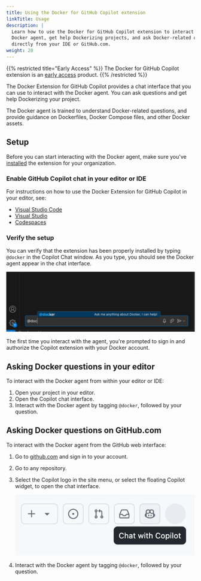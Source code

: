 ```yaml
---
title: Using the Docker for GitHub Copilot extension
linkTitle: Usage
description: |
  Learn how to use the Docker for GitHub Copilot extension to interact with the
  Docker agent, get help Dockerizing projects, and ask Docker-related questions
  directly from your IDE or GitHub.com.
weight: 20
---
```


{{% restricted title="Early Access" %}}
The Docker for GitHub Copilot extension is an [early access](/release-lifecycle#early-access-ea) product.
{{% /restricted %}}

The Docker Extension for GitHub Copilot provides a chat interface that you can
use to interact with the Docker agent. You can ask questions and get help
Dockerizing your project.

The Docker agent is trained to understand Docker-related questions, and provide
guidance on Dockerfiles, Docker Compose files, and other Docker assets.

## Setup

Before you can start interacting with the Docker agent, make sure you've
[installed](./install.md) the extension for your organization.

### Enable GitHub Copilot chat in your editor or IDE

For instructions on how to use the Docker Extension for GitHub Copilot in
your editor, see:

- [Visual Studio Code](https://docs.github.com/en/copilot/github-copilot-chat/copilot-chat-in-ides/using-github-copilot-chat-in-your-ide?tool=vscode)
- [Visual Studio](https://docs.github.com/en/copilot/github-copilot-chat/copilot-chat-in-ides/using-github-copilot-chat-in-your-ide?tool=visualstudio)
- [Codespaces](https://docs.github.com/en/codespaces/reference/using-github-copilot-in-github-codespaces)

### Verify the setup

You can verify that the extension has been properly installed by typing
`@docker` in the Copilot Chat window. As you type, you should see the Docker
agent appear in the chat interface.

![Docker agent in chat](images/docker-agent-copilot.png)

The first time you interact with the agent, you're prompted to sign in and
authorize the Copilot extension with your Docker account.

## Asking Docker questions in your editor

To interact with the Docker agent from within your editor or IDE:

1. Open your project in your editor.
2. Open the Copilot chat interface.
3. Interact with the Docker agent by tagging `@docker`, followed by your question.

## Asking Docker questions on GitHub.com

To interact with the Docker agent from the GitHub web interface:

1. Go to [github.com](https://github.com/) and sign in to your account.
2. Go to any repository.
3. Select the Copilot logo in the site menu, or select the floating Copilot widget, to open the chat interface.

   ![Copilot chat button](images/copilot-button.png?w=400px)

4. Interact with the Docker agent by tagging `@docker`, followed by your question.
